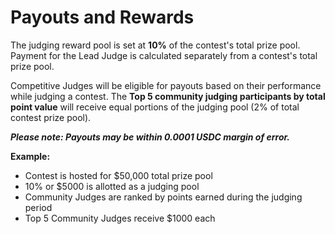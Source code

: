# Payouts and Rewards

The judging reward pool is set at **10%** of the contest's total prize pool. Payment for the Lead Judge is calculated separately from a contest's total prize pool.

Competitive Judges will be eligible for payouts based on their performance while judging a contest. The **Top 5 community judging participants by total point value** will receive equal portions of the judging pool (2% of total contest prize pool).

_**Please note: Payouts may be within 0.0001 USDC margin of error.**_

**Example:**&#x20;

* Contest is hosted for $50,000 total prize pool
* 10% or $5000 is allotted as a judging pool
* Community Judges are ranked by points earned during the judging period
* Top 5 Community Judges receive $1000 each
